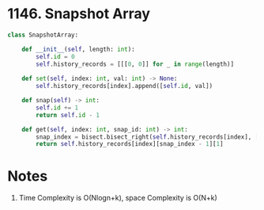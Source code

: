 # 1146. Snapshot Array

```python
class SnapshotArray:

    def __init__(self, length: int):
        self.id = 0
        self.history_records = [[[0, 0]] for _ in range(length)]
        
    def set(self, index: int, val: int) -> None:
        self.history_records[index].append([self.id, val])

    def snap(self) -> int:
        self.id += 1
        return self.id - 1

    def get(self, index: int, snap_id: int) -> int:
        snap_index = bisect.bisect_right(self.history_records[index], [snap_id, 10 ** 9])
        return self.history_records[index][snap_index - 1][1]
```

# Notes

1. Time Complexity is O(Nlogn+k), space Complexity is O(N+k)